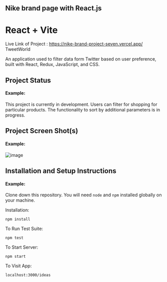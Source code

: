 ## Nike brand page with React.js
# React + Vite

Live Link of Project : https://nike-brand-project-seven.vercel.app/
TweetWorld 

An application used to filter data form Twitter based on user preference, built with React, Redux, JavaScript, and CSS.

## Project Status

#### Example:

This project is currently in development. Users can filter for shopping for particular products. The functionality to sort by additional parameters is in progress.

## Project Screen Shot(s)

#### Example:   

![image](https://github.com/dipakpatil5050/Nike-brand-Project/assets/92545685/0e660bfa-2950-44c1-985f-59075518b4a5)




## Installation and Setup Instructions

#### Example:  

Clone down this repository. You will need `node` and `npm` installed globally on your machine.  

Installation:

`npm install`  

To Run Test Suite:  

`npm test`  

To Start Server:

`npm start`  

To Visit App:

`localhost:3000/ideas`  
